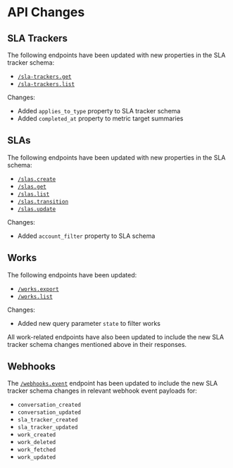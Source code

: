 
# API Changes

## SLA Trackers
The following endpoints have been updated with new properties in the SLA tracker schema:
- [`/sla-trackers.get`](/public/api-reference/slas/sla-trackers-get-post)
- [`/sla-trackers.list`](/public/api-reference/slas/sla-trackers-list-post)

Changes:
- Added `applies_to_type` property to SLA tracker schema
- Added `completed_at` property to metric target summaries

## SLAs 
The following endpoints have been updated with new properties in the SLA schema:
- [`/slas.create`](/public/api-reference/slas/create)
- [`/slas.get`](/public/api-reference/slas/get-post)
- [`/slas.list`](/public/api-reference/slas/list-post)
- [`/slas.transition`](/public/api-reference/slas/transition)
- [`/slas.update`](/public/api-reference/slas/update)

Changes:
- Added `account_filter` property to SLA schema

## Works
The following endpoints have been updated:
- [`/works.export`](/public/api-reference/works/export-post)
- [`/works.list`](/public/api-reference/works/list-post)

Changes:
- Added new query parameter `state` to filter works

All work-related endpoints have also been updated to include the new SLA tracker schema changes mentioned above in their responses.

## Webhooks
The [`/webhooks.event`](/public/api-reference/webhooks/event) endpoint has been updated to include the new SLA tracker schema changes in relevant webhook event payloads for:
- `conversation_created`
- `conversation_updated`
- `sla_tracker_created` 
- `sla_tracker_updated`
- `work_created`
- `work_deleted`
- `work_fetched`
- `work_updated`